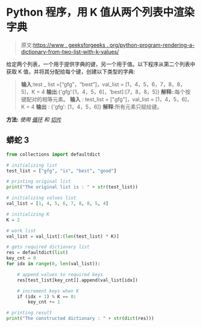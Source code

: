 # Python 程序，用 K 值从两个列表中渲染字典

> 原文:[https://www . geeksforgeeks . org/python-program-rendering-a-dictionary-from-two-list-with-k-values/](https://www.geeksforgeeks.org/python-program-that-renders-a-dictionary-from-two-list-with-k-values/)

给定两个列表，一个用于提供字典的键，另一个用于值。以下程序从第二个列表中获取 K 值，并将其分配给每个键，创建以下类型的字典:

> **输入**:test _ list =[“gfg”，“best”]，val_list = [1，4，5，6，7，8，8，5]，K = 4
> **输出**:{‘gfg’:[1，4，5，6]，‘best]:[7，8，8，5]}
> **解释:**:每个按键配对的相等元素。
> **输入** : test_list = ["gfg"]，val_list = [1，4，5，6]，K = 4
> **输出** : {'gfg': [1，4，5，6]}
> **解释**:所有元素只赋给键。

**方法:** *使用* [*循环*](https://www.geeksforgeeks.org/loops-in-python/) *和* [*切片*](https://www.geeksforgeeks.org/python-list-comprehension-and-slicing/)

## 蟒蛇 3

```py
from collections import defaultdict

# initializing list
test_list = ["gfg", "is", "best", "good"]

# printing original list
print("The original list is : " + str(test_list))

# initializing values list
val_list = [1, 4, 5, 6, 7, 8, 8, 5, 4]

# initializing K
K = 2

# work list
val_list = val_list[:(len(test_list) * K)]

# gets required dictionary list
res = defaultdict(list)
key_cnt = 0
for idx in range(0, len(val_list)):

    # append values to required keys   
    res[test_list[key_cnt]].append(val_list[idx])

    # increment keys when K
    if (idx + 1) % K == 0:
        key_cnt += 1

# printing result
print("The constructed dictionary : " + str(dict(res)))
```